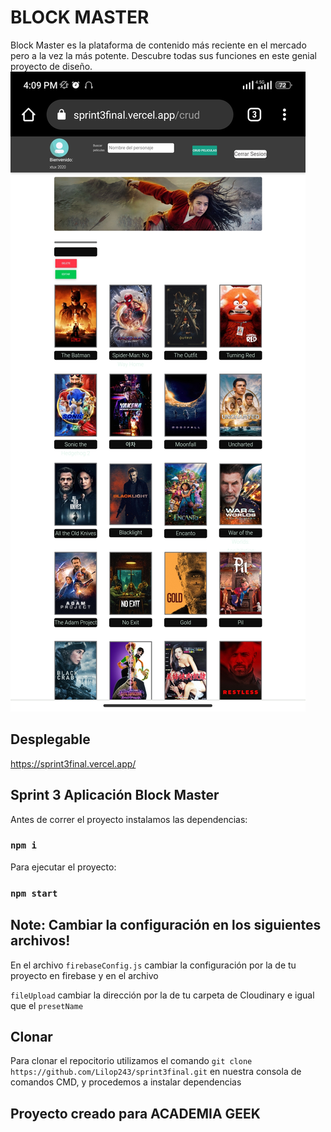 # BLOCK MASTER 

Block Master es la plataforma de contenido más reciente en el mercado pero a la vez la más potente. Descubre todas sus funciones en este genial proyecto de diseño.
![ScreenShot](public/git.jpg)
## Desplegable
https://sprint3final.vercel.app/

## Sprint 3 Aplicación Block Master

Antes de correr el proyecto instalamos las dependencias:

### `npm i`

Para ejecutar el proyecto:

### `npm start`



## **Note: Cambiar la configuración en los siguientes archivos!**

En el archivo `firebaseConfig.js` cambiar la configuración por la de tu proyecto en firebase y en el archivo

`fileUpload` cambiar la dirección por la de tu carpeta de Cloudinary e igual que el `presetName` 

## Clonar 
 
Para clonar el repocitorio utilizamos el comando `git clone https://github.com/Lilop243/sprint3final.git` en nuestra consola de comandos CMD, y procedemos a instalar dependencias 

## Proyecto creado para ACADEMIA GEEK

